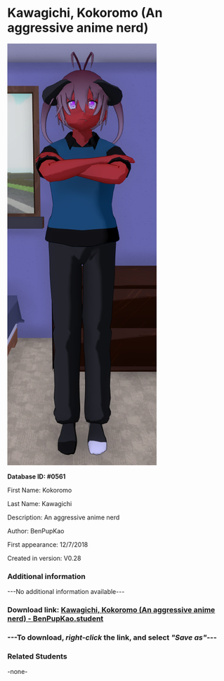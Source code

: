 # Kawagichi, Kokoromo (An aggressive anime nerd)

<img src="../../Files/Images/Kawagichi, Kokoromo (An aggressive anime nerd).png" title="Kawagichi, Kokoromo (An aggressive anime nerd) - BenPupKao">

**Database ID: #0561**

First Name: Kokoromo

Last Name: Kawagichi

Description: An aggressive anime nerd

Author: BenPupKao

First appearance: 12/7/2018

Created in version: V0.28

### Additional information

---No additional information available---

### Download link: <a href="https://raw.githubusercontent.com/Arbiter1223/Daigaku-Gurashi-Custom-Students/master/Files/Student%20Files/Kawagichi%2C%20Kokoromo%20(An%20aggressive%20anime%20nerd)%20-%20BenPupKao.student">Kawagichi, Kokoromo (An aggressive anime nerd) - BenPupKao.student</a>

### ---**To download, _right-click_ the link, and select _"Save as"_**---

### Related Students

-none-
